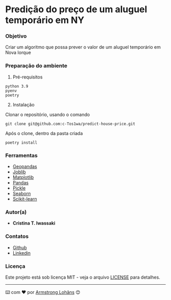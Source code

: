 # Predição do preço de um aluguel temporário em NY

### Objetivo

Criar um algoritmo que possa prever o valor de um aluguel temporário em Nova Iorque

### Preparação do ambiente

1. Pré-requisitos

```
python 3.9
pyenv
poetry
```

2. Instalação

Clonar o repositório, usando o comando

```
git clone git@github.com:c-Tos1wa/predict-house-price.git
```

Após o clone, dentro da pasta criada

```
poetry install
```

### Ferramentas

* [Geopandas](https://geopandas.org/en/stable/docs.html)
* [Joblib](https://joblib.readthedocs.io/en/stable/)
* [Matplotlib](https://matplotlib.org/stable/)
* [Pandas](https://pandas.pydata.org/)
* [Pickle](https://docs.python.org/3/library/pickle.html)
* [Seaborn](https://seaborn.pydata.org/index.html)
* [Scikit-learn](https://scikit-learn.org/stable/index.html)

### Autor(a)

* **Cristina T. Iwassaki**

### Contatos
* [Github](https://github.com/c-Tos1wa)
* [Linkedin](https://www.linkedin.com/in/cristina-iwassaki/)

### Licença

Este projeto está sob licença MIT - veja o arquivo [LICENSE](LICENSE) para detalhes.

---
⌨️ com ❤️ por [Armstrong Lohãns](https://gist.github.com/lohhans) 😊